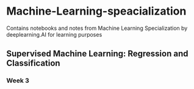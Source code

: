 # Machine-Learning-speacialization
Contains notebooks and notes from Machine Learning Specialization by deeplearning.AI for learning purposes


## Supervised Machine Learning: Regression and Classification
### Week 3





